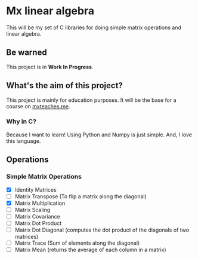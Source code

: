 # Mx linear algebra

This will be my set of C libraries for doing simple matrix operations and
linear algebra.

## Be warned
This project is in **Work In Progress**.

## What's the aim of this project?
This project is mainly for education purposes. It will be the base for a course on [mxteaches.me](https://mxteaches.me).

### Why in C?
Because I want to learn! Using Python and Numpy is just simple. And, I love this language.

## Operations

### Simple Matrix Operations
- [x] Identity Matrices
- [ ] Matrix Transpose (To flip a matrix along the diagonal)
- [x] Matrix Multiplication
- [ ] Matrix Scaling
- [ ] Matrix Covariance
- [ ] Matrix Dot Product
- [ ] Matrix Dot Diagonal (computes the dot product of the diagonals of two matrices)
- [ ] Matrix Trace (Sum of elements along the diagonal)
- [ ] Matrix Mean (returns the average of each column in a matrix)
